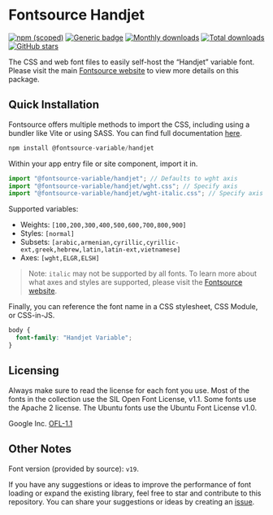 # Fontsource Handjet

[![npm (scoped)](https://img.shields.io/npm/v/@fontsource-variable/handjet?color=brightgreen)](https://www.npmjs.com/package/@fontsource-variable/handjet) [![Generic badge](https://img.shields.io/badge/fontsource-passing-brightgreen)](https://github.com/fontsource/fontsource) [![Monthly downloads](https://badgen.net/npm/dm/@fontsource-variable/handjet)](https://github.com/fontsource/fontsource) [![Total downloads](https://badgen.net/npm/dt/@fontsource-variable/handjet)](https://github.com/fontsource/fontsource) [![GitHub stars](https://img.shields.io/github/stars/fontsource/fontsource.svg?style=social&label=Star)](https://github.com/fontsource/fontsource/stargazers)

The CSS and web font files to easily self-host the “Handjet” variable font. Please visit the main [Fontsource website](https://fontsource.org/fonts/handjet) to view more details on this package.

## Quick Installation

Fontsource offers multiple methods to import the CSS, including using a bundler like Vite or using SASS. You can find full documentation [here](https://fontsource.org/docs/getting-started/introduction).

```javascript
npm install @fontsource-variable/handjet
```

Within your app entry file or site component, import it in.

```javascript
import "@fontsource-variable/handjet"; // Defaults to wght axis
import "@fontsource-variable/handjet/wght.css"; // Specify axis
import "@fontsource-variable/handjet/wght-italic.css"; // Specify axis and style
```

Supported variables:
- Weights: `[100,200,300,400,500,600,700,800,900]`
- Styles: `[normal]`
- Subsets: `[arabic,armenian,cyrillic,cyrillic-ext,greek,hebrew,latin,latin-ext,vietnamese]`
- Axes: `[wght,ELGR,ELSH]`

> Note: `italic` may not be supported by all fonts. To learn more about what axes and styles are supported, please visit the [Fontsource website](https://fontsource.org/fonts/handjet).

Finally, you can reference the font name in a CSS stylesheet, CSS Module, or CSS-in-JS.

```css
body {
  font-family: "Handjet Variable";
}
```

## Licensing
Always make sure to read the license for each font you use. Most of the fonts in the collection use the SIL Open Font License, v1.1. Some fonts use the Apache 2 license. The Ubuntu fonts use the Ubuntu Font License v1.0.

Google Inc.
[OFL-1.1](http://scripts.sil.org/OFL)

## Other Notes
Font version (provided by source): `v19`.

If you have any suggestions or ideas to improve the performance of font loading or expand the existing library, feel free to star and contribute to this repository. You can share your suggestions or ideas by creating an [issue](https://github.com/fontsource/fontsource/issues).